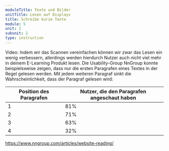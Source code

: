 ```yaml
---
moduleTitle: Texte und Bilder
unitTitle: Lesen auf Displays
title: Schreibe kurze Texte
module: 5
unit: 1
subunit: 2
type: instruction
---
```


Video: Indem wir das Scannen vereinfachen können wir zwar das Lesen ein wenig verbessern, allerdings werden hierdurch Nutzer auch nicht viel mehr in deinem E-Learning Produkt lesen. Die Usability-Group NnGroup konnte beispielsweise zeigen, dass nur die ersten Paragrafen eines Textes in der Regel gelesen werden. Mit jedem weiteren Paragraf sinkt die Wahrscheinlichkeit, dass der Paragraf gelesen wird: 


| Position des Paragrafen | Nutzer, die den Paragrafen angeschaut haben |
|-------------------------|---------------------------------------------|
| 1                       | 81%                                         |
| 2                       | 71%                                         |
| 3                       | 63%                                         |
| 4                       | 32%                                         |


https://www.nngroup.com/articles/website-reading/